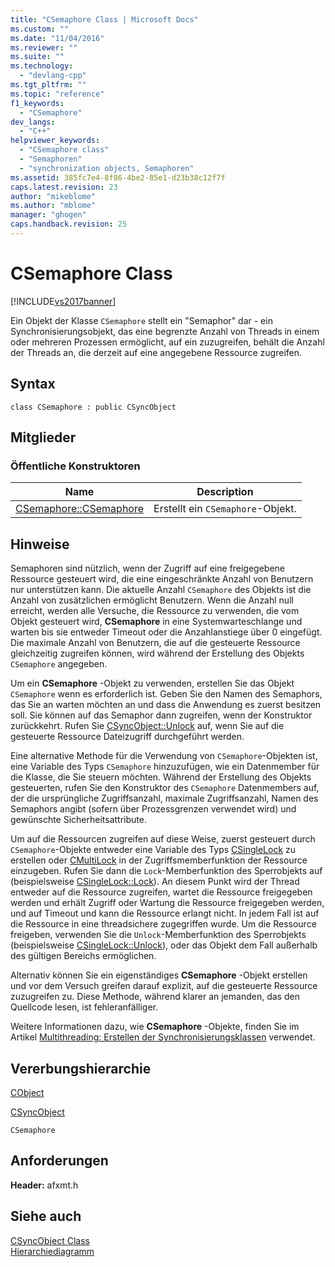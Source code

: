 ```yaml
---
title: "CSemaphore Class | Microsoft Docs"
ms.custom: ""
ms.date: "11/04/2016"
ms.reviewer: ""
ms.suite: ""
ms.technology: 
  - "devlang-cpp"
ms.tgt_pltfrm: ""
ms.topic: "reference"
f1_keywords: 
  - "CSemaphore"
dev_langs: 
  - "C++"
helpviewer_keywords: 
  - "CSemaphore class"
  - "Semaphoren"
  - "synchronization objects, Semaphoren"
ms.assetid: 385fc7e4-8f86-4be2-85e1-d23b38c12f7f
caps.latest.revision: 23
author: "mikeblome"
ms.author: "mblome"
manager: "ghogen"
caps.handback.revision: 25
---
```

# CSemaphore Class
[!INCLUDE[vs2017banner](../../assembler/inline/includes/vs2017banner.md)]

Ein Objekt der Klasse `CSemaphore` stellt ein "Semaphor" dar \- ein Synchronisierungsobjekt, das eine begrenzte Anzahl von Threads in einem oder mehreren Prozessen ermöglicht, auf ein zuzugreifen, behält die Anzahl der Threads an, die derzeit auf eine angegebene Ressource zugreifen.  
  
## Syntax  
  
```  
class CSemaphore : public CSyncObject  
```  
  
## Mitglieder  
  
### Öffentliche Konstruktoren  
  
|Name|Description|  
|----------|-----------------|  
|[CSemaphore::CSemaphore](../Topic/CSemaphore::CSemaphore.md)|Erstellt ein `CSemaphore`\-Objekt.|  
  
## Hinweise  
 Semaphoren sind nützlich, wenn der Zugriff auf eine freigegebene Ressource gesteuert wird, die eine eingeschränkte Anzahl von Benutzern nur unterstützen kann.  Die aktuelle Anzahl `CSemaphore` des Objekts ist die Anzahl von zusätzlichen ermöglicht Benutzern.  Wenn die Anzahl null erreicht, werden alle Versuche, die Ressource zu verwenden, die vom Objekt gesteuert wird, **CSemaphore**  in eine Systemwarteschlange und warten bis sie entweder Timeout oder die Anzahlanstiege über 0 eingefügt.  Die maximale Anzahl von Benutzern, die auf die gesteuerte Ressource gleichzeitig zugreifen können, wird während der Erstellung des Objekts `CSemaphore` angegeben.  
  
 Um ein **CSemaphore** \-Objekt zu verwenden, erstellen Sie das Objekt `CSemaphore` wenn es erforderlich ist.  Geben Sie den Namen des Semaphors, das Sie an warten möchten an und dass die Anwendung es zuerst besitzen soll.  Sie können auf das Semaphor dann zugreifen, wenn der Konstruktor zurückkehrt.  Rufen Sie [CSyncObject::Unlock](../Topic/CSyncObject::Unlock.md) auf, wenn Sie auf die gesteuerte Ressource Dateizugriff durchgeführt werden.  
  
 Eine alternative Methode für die Verwendung von `CSemaphore`\-Objekten ist, eine Variable des Typs `CSemaphore` hinzuzufügen, wie ein Datenmember für die Klasse, die Sie steuern möchten.  Während der Erstellung des Objekts gesteuerten, rufen Sie den Konstruktor des `CSemaphore` Datenmembers auf, der die ursprüngliche Zugriffsanzahl, maximale Zugriffsanzahl, Namen des Semaphors angibt \(sofern über Prozessgrenzen verwendet wird\) und gewünschte Sicherheitsattribute.  
  
 Um auf die Ressourcen zugreifen auf diese Weise, zuerst gesteuert durch `CSemaphore`\-Objekte entweder eine Variable des Typs [CSingleLock](../../mfc/reference/csinglelock-class.md) zu erstellen oder [CMultiLock](../../mfc/reference/cmultilock-class.md) in der Zugriffsmemberfunktion der Ressource einzugeben.  Rufen Sie dann die `Lock`\-Memberfunktion des Sperrobjekts auf \(beispielsweise [CSingleLock::Lock](../Topic/CSingleLock::Lock.md)\).  An diesem Punkt wird der Thread entweder auf die Ressource zugreifen, wartet die Ressource freigegeben werden und erhält Zugriff oder Wartung die Ressource freigegeben werden, und auf Timeout und kann die Ressource erlangt nicht.  In jedem Fall ist auf die Ressource in eine threadsichere zugegriffen wurde.  Um die Ressource freigeben, verwenden Sie die `Unlock`\-Memberfunktion des Sperrobjekts \(beispielsweise [CSingleLock::Unlock](../Topic/CSingleLock::Unlock.md)\), oder das Objekt dem Fall außerhalb des gültigen Bereichs ermöglichen.  
  
 Alternativ können Sie ein eigenständiges **CSemaphore** \-Objekt erstellen und vor dem Versuch greifen darauf explizit, auf die gesteuerte Ressource zuzugreifen zu.  Diese Methode, während klarer an jemanden, das den Quellcode lesen, ist fehleranfälliger.  
  
 Weitere Informationen dazu, wie **CSemaphore** \-Objekte, finden Sie im Artikel [Multithreading: Erstellen der Synchronisierungsklassen](../../parallel/multithreading-how-to-use-the-synchronization-classes.md) verwendet.  
  
## Vererbungshierarchie  
 [CObject](../../mfc/reference/cobject-class.md)  
  
 [CSyncObject](../../mfc/reference/csyncobject-class.md)  
  
 `CSemaphore`  
  
## Anforderungen  
 **Header:**  afxmt.h  
  
## Siehe auch  
 [CSyncObject Class](../../mfc/reference/csyncobject-class.md)   
 [Hierarchiediagramm](../../mfc/hierarchy-chart.md)